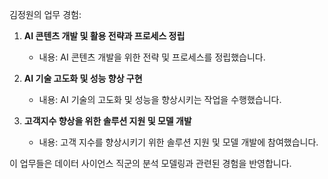 김정원의 업무 경험:

1. **AI 콘텐츠 개발 및 활용 전략과 프로세스 정립**  
   - 내용: AI 콘텐츠 개발을 위한 전략 및 프로세스를 정립했습니다.

2. **AI 기술 고도화 및 성능 향상 구현**  
   - 내용: AI 기술의 고도화 및 성능을 향상시키는 작업을 수행했습니다.

3. **고객지수 향상을 위한 솔루션 지원 및 모델 개발**  
   - 내용: 고객 지수를 향상시키기 위한 솔루션 지원 및 모델 개발에 참여했습니다.

이 업무들은 데이터 사이언스 직군의 분석 모델링과 관련된 경험을 반영합니다.